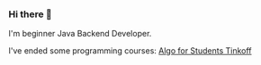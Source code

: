 ### Hi there 👋


I'm beginner Java Backend Developer.

I've ended some programming courses:
[Algo for Students Tinkoff](https://mail.google.com/mail/u/0?ui=2&ik=98f170031b&attid=0.1&permmsgid=msg-f:1769753060002160982&th=188f6d081196e156&view=att&disp=inline)
<!--
**corodod/corodod** is a ✨ _special_ ✨ repository because its `README.md` (this file) appears on your GitHub profile.

Here are some ideas to get you started:

- 🔭 I’m currently working on ...
- 🌱 I’m currently learning ...
- 👯 I’m looking to collaborate on ...
- 🤔 I’m looking for help with ...
- 💬 Ask me about ...
- 📫 How to reach me: ...
- 😄 Pronouns: ...
- ⚡ Fun fact: ...
-->
